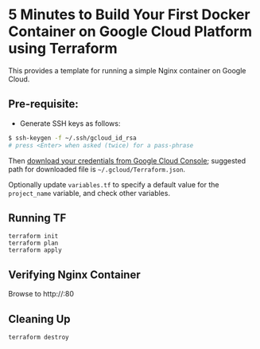 # 5 Minutes to Build Your First Docker Container on Google Cloud Platform using Terraform

This provides a template for running a simple Nginx container on Google Cloud.

## Pre-requisite:

- Generate SSH keys as follows:

```sh
$ ssh-keygen -f ~/.ssh/gcloud_id_rsa
# press <Enter> when asked (twice) for a pass-phrase
```

Then [download your credentials from Google Cloud Console](https://www.terraform.io/docs/providers/google/#credentials); suggested path for downloaded file is `~/.gcloud/Terraform.json`.

Optionally update `variables.tf` to specify a default value for the `project_name` variable, and check other variables.

## Running TF

```
terraform init
terraform plan
terraform apply
```

## Verifying Nginx Container

Browse to http://<public-ip>:80
  
## Cleaning Up

```
terraform destroy
```

